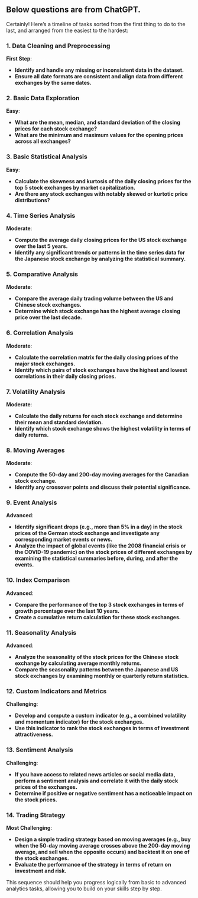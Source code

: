 Below questions are from ChatGPT.
---------------------------------------
Certainly! Here’s a timeline of tasks sorted from the first thing to do to the last, and arranged from the easiest to the hardest:

### 1. **Data Cleaning and Preprocessing**
**First Step**:
   - **Identify and handle any missing or inconsistent data in the dataset.**
   - **Ensure all date formats are consistent and align data from different exchanges by the same dates.**

### 2. **Basic Data Exploration**
**Easy**:
   - **What are the mean, median, and standard deviation of the closing prices for each stock exchange?**
   - **What are the minimum and maximum values for the opening prices across all exchanges?**

### 3. **Basic Statistical Analysis**
**Easy**:
   - **Calculate the skewness and kurtosis of the daily closing prices for the top 5 stock exchanges by market capitalization.**
   - **Are there any stock exchanges with notably skewed or kurtotic price distributions?**

### 4. **Time Series Analysis**
**Moderate**:
   - **Compute the average daily closing prices for the US stock exchange over the last 5 years.**
   - **Identify any significant trends or patterns in the time series data for the Japanese stock exchange by analyzing the statistical summary.**

### 5. **Comparative Analysis**
**Moderate**:
   - **Compare the average daily trading volume between the US and Chinese stock exchanges.**
   - **Determine which stock exchange has the highest average closing price over the last decade.**

### 6. **Correlation Analysis**
**Moderate**:
   - **Calculate the correlation matrix for the daily closing prices of the major stock exchanges.**
   - **Identify which pairs of stock exchanges have the highest and lowest correlations in their daily closing prices.**

### 7. **Volatility Analysis**
**Moderate**:
   - **Calculate the daily returns for each stock exchange and determine their mean and standard deviation.**
   - **Identify which stock exchange shows the highest volatility in terms of daily returns.**

### 8. **Moving Averages**
**Moderate**:
   - **Compute the 50-day and 200-day moving averages for the Canadian stock exchange.**
   - **Identify any crossover points and discuss their potential significance.**

### 9. **Event Analysis**
**Advanced**:
   - **Identify significant drops (e.g., more than 5% in a day) in the stock prices of the German stock exchange and investigate any corresponding market events or news.**
   - **Analyze the impact of global events (like the 2008 financial crisis or the COVID-19 pandemic) on the stock prices of different exchanges by examining the statistical summaries before, during, and after the events.**

### 10. **Index Comparison**
**Advanced**:
   - **Compare the performance of the top 3 stock exchanges in terms of growth percentage over the last 10 years.**
   - **Create a cumulative return calculation for these stock exchanges.**

### 11. **Seasonality Analysis**
**Advanced**:
   - **Analyze the seasonality of the stock prices for the Chinese stock exchange by calculating average monthly returns.**
   - **Compare the seasonality patterns between the Japanese and US stock exchanges by examining monthly or quarterly return statistics.**

### 12. **Custom Indicators and Metrics**
**Challenging**:
   - **Develop and compute a custom indicator (e.g., a combined volatility and momentum indicator) for the stock exchanges.**
   - **Use this indicator to rank the stock exchanges in terms of investment attractiveness.**

### 13. **Sentiment Analysis**
**Challenging**:
   - **If you have access to related news articles or social media data, perform a sentiment analysis and correlate it with the daily stock prices of the exchanges.**
   - **Determine if positive or negative sentiment has a noticeable impact on the stock prices.**

### 14. **Trading Strategy**
**Most Challenging**:
   - **Design a simple trading strategy based on moving averages (e.g., buy when the 50-day moving average crosses above the 200-day moving average, and sell when the opposite occurs) and backtest it on one of the stock exchanges.**
   - **Evaluate the performance of the strategy in terms of return on investment and risk.**

This sequence should help you progress logically from basic to advanced analytics tasks, allowing you to build on your skills step by step.

